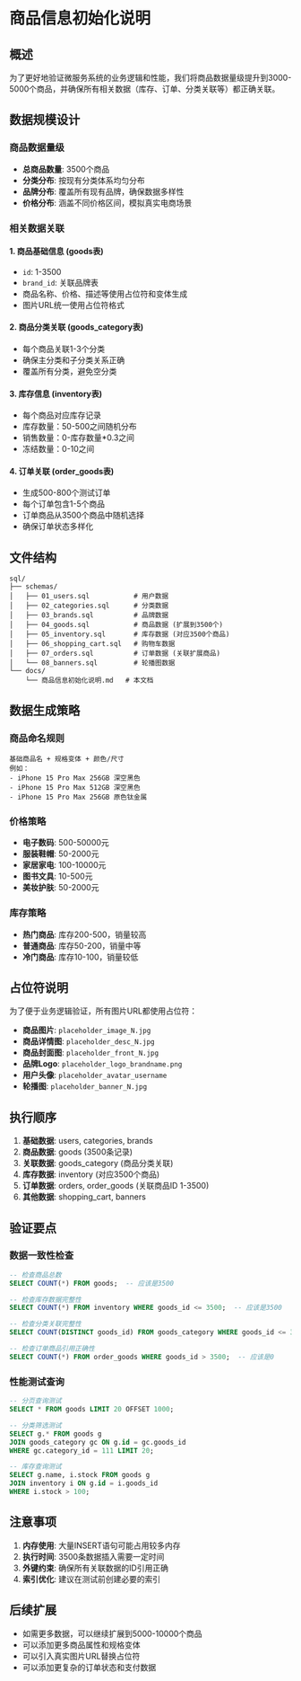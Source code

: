 # 商品信息初始化说明

## 概述
为了更好地验证微服务系统的业务逻辑和性能，我们将商品数据量级提升到3000-5000个商品，并确保所有相关数据（库存、订单、分类关联等）都正确关联。

## 数据规模设计

### 商品数据量级
- **总商品数量**: 3500个商品
- **分类分布**: 按现有分类体系均匀分布
- **品牌分布**: 覆盖所有现有品牌，确保数据多样性
- **价格分布**: 涵盖不同价格区间，模拟真实电商场景

### 相关数据关联

#### 1. 商品基础信息 (goods表)
- `id`: 1-3500
- `brand_id`: 关联品牌表
- 商品名称、价格、描述等使用占位符和变体生成
- 图片URL统一使用占位符格式

#### 2. 商品分类关联 (goods_category表)
- 每个商品关联1-3个分类
- 确保主分类和子分类关系正确
- 覆盖所有分类，避免空分类

#### 3. 库存信息 (inventory表)
- 每个商品对应库存记录
- 库存数量：50-500之间随机分布
- 销售数量：0-库存数量*0.3之间
- 冻结数量：0-10之间

#### 4. 订单关联 (order_goods表)
- 生成500-800个测试订单
- 每个订单包含1-5个商品
- 订单商品从3500个商品中随机选择
- 确保订单状态多样化

## 文件结构

```
sql/
├── schemas/
│   ├── 01_users.sql           # 用户数据
│   ├── 02_categories.sql      # 分类数据  
│   ├── 03_brands.sql          # 品牌数据
│   ├── 04_goods.sql           # 商品数据 (扩展到3500个)
│   ├── 05_inventory.sql       # 库存数据 (对应3500个商品)
│   ├── 06_shopping_cart.sql   # 购物车数据
│   ├── 07_orders.sql          # 订单数据 (关联扩展商品)
│   └── 08_banners.sql         # 轮播图数据
└── docs/
    └── 商品信息初始化说明.md   # 本文档
```

## 数据生成策略

### 商品命名规则
```
基础商品名 + 规格变体 + 颜色/尺寸
例如：
- iPhone 15 Pro Max 256GB 深空黑色
- iPhone 15 Pro Max 512GB 深空黑色  
- iPhone 15 Pro Max 256GB 原色钛金属
```

### 价格策略
- **电子数码**: 500-50000元
- **服装鞋帽**: 50-2000元
- **家居家电**: 100-10000元
- **图书文具**: 10-500元
- **美妆护肤**: 50-2000元

### 库存策略
- **热门商品**: 库存200-500，销量较高
- **普通商品**: 库存50-200，销量中等
- **冷门商品**: 库存10-100，销量较低

## 占位符说明

为了便于业务逻辑验证，所有图片URL都使用占位符：

- **商品图片**: `placeholder_image_N.jpg`
- **商品详情图**: `placeholder_desc_N.jpg`
- **商品封面图**: `placeholder_front_N.jpg`
- **品牌Logo**: `placeholder_logo_brandname.png`
- **用户头像**: `placeholder_avatar_username`
- **轮播图**: `placeholder_banner_N.jpg`

## 执行顺序

1. **基础数据**: users, categories, brands
2. **商品数据**: goods (3500条记录)
3. **关联数据**: goods_category (商品分类关联)
4. **库存数据**: inventory (对应3500个商品)
5. **订单数据**: orders, order_goods (关联商品ID 1-3500)
6. **其他数据**: shopping_cart, banners

## 验证要点

### 数据一致性检查
```sql
-- 检查商品总数
SELECT COUNT(*) FROM goods;  -- 应该是3500

-- 检查库存数据完整性  
SELECT COUNT(*) FROM inventory WHERE goods_id <= 3500;  -- 应该是3500

-- 检查分类关联完整性
SELECT COUNT(DISTINCT goods_id) FROM goods_category WHERE goods_id <= 3500;

-- 检查订单商品引用正确性
SELECT COUNT(*) FROM order_goods WHERE goods_id > 3500;  -- 应该是0
```

### 性能测试查询
```sql
-- 分页查询测试
SELECT * FROM goods LIMIT 20 OFFSET 1000;

-- 分类筛选测试  
SELECT g.* FROM goods g 
JOIN goods_category gc ON g.id = gc.goods_id 
WHERE gc.category_id = 111 LIMIT 20;

-- 库存查询测试
SELECT g.name, i.stock FROM goods g 
JOIN inventory i ON g.id = i.goods_id 
WHERE i.stock > 100;
```

## 注意事项

1. **内存使用**: 大量INSERT语句可能占用较多内存
2. **执行时间**: 3500条数据插入需要一定时间
3. **外键约束**: 确保所有关联数据的ID引用正确
4. **索引优化**: 建议在测试前创建必要的索引

## 后续扩展

- 如需更多数据，可以继续扩展到5000-10000个商品
- 可以添加更多商品属性和规格变体
- 可以引入真实图片URL替换占位符
- 可以添加更复杂的订单状态和支付数据